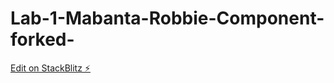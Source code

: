 # Lab-1-Mabanta-Robbie-Component-forked-

[Edit on StackBlitz ⚡️](https://stackblitz.com/edit/angular-hgaix9-h6m842)